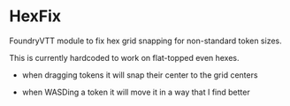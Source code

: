 # HexFix

FoundryVTT module to fix hex grid snapping for non-standard token sizes.

This is currently hardcoded to work on flat-topped even hexes.

- when dragging tokens it will snap their center to the grid centers

- when WASDing a token it will move it in a way that I find better